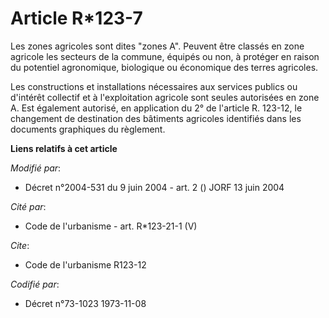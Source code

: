 # Article R*123-7

Les zones agricoles sont dites "zones A". Peuvent être classés en zone agricole les secteurs de la commune, équipés ou non, à
protéger en raison du potentiel agronomique, biologique ou économique des terres agricoles.

Les constructions et installations nécessaires aux services publics ou d'intérêt collectif et à l'exploitation agricole sont
seules autorisées en zone A. Est également autorisé, en application du 2° de l'article R. 123-12, le changement de
destination des bâtiments agricoles identifiés dans les documents graphiques du règlement.

**Liens relatifs à cet article**

_Modifié par_:

  - Décret n°2004-531 du 9 juin 2004 - art. 2 () JORF 13 juin 2004

_Cité par_:

  - Code de l'urbanisme - art. R*123-21-1 (V)

_Cite_:

  - Code de l'urbanisme R123-12

_Codifié par_:

  - Décret n°73-1023 1973-11-08
